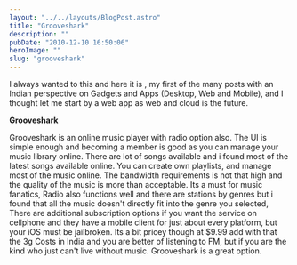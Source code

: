 ```yaml
---
layout: "../../layouts/BlogPost.astro"
title: "Grooveshark"
description: ""
pubDate: "2010-12-10 16:50:06"
heroImage: ""
slug: "grooveshark"
---
```


I always wanted to this and here it is , my first of the many posts with an Indian perspective on Gadgets and Apps (Desktop, Web and Mobile), and I thought let me start by a web app as web and cloud is the future.

**Grooveshark**

Grooveshark is an online music player with radio option also. The UI is simple enough and becoming a member is good as you can manage your music library online. There are lot of songs available and i found most of the latest songs available online. You can create own playlists, and manage most of the music online. The bandwidth requirements is not that high and the quality of the music is more than acceptable. Its a must for music fanatics, Radio also functions well and there are stations by genres but i found that all the music doesn't directly fit into the genre you selected, There are additional subscription options if you want the service on cellphone and they have a mobile client for just about every platform, but your iOS must be jailbroken. Its a bit pricey though at $9.99 add with that the 3g Costs in India and you are better of listening to FM, but if you are the kind who just can't live without music. Grooveshark is a great option.


